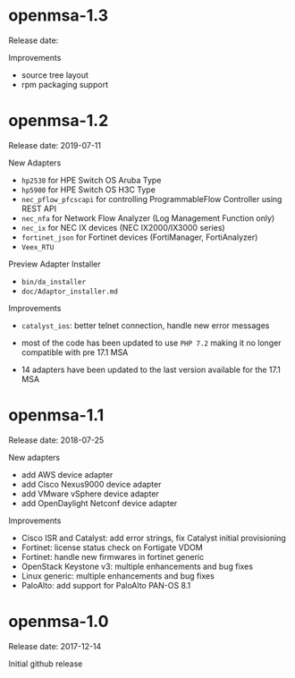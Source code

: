 openmsa-1.3
===========

Release date:


Improvements

- source tree layout
- rpm packaging support


openmsa-1.2
===========

Release date: 2019-07-11


New Adapters

- `hp2530` for HPE Switch OS Aruba Type
- `hp5900` for HPE Switch OS H3C Type
- `nec_pflow_pfcscapi` for controlling ProgrammableFlow Controller using REST API
- `nec_nfa` for Network Flow Analyzer (Log Management Function only)
- `nec_ix` for NEC IX devices (NEC IX2000/IX3000 series)
- `fortinet_json` for Fortinet devices (FortiManager, FortiAnalyzer)
- `Veex_RTU`


Preview Adapter Installer

- `bin/da_installer`
- `doc/Adaptor_installer.md`


Improvements

- `catalyst_ios`: better telnet connection, handle new error messages

- most of the code has been updated to use `PHP 7.2`
  making it no longer compatible with pre 17.1 MSA

- 14 adapters have been updated to the last version
  available for the 17.1 MSA


openmsa-1.1
===========

Release date: 2018-07-25


New adapters

- add AWS device adapter
- add Cisco Nexus9000 device adapter
- add VMware vSphere device adapter
- add OpenDaylight Netconf device adapter

Improvements

- Cisco ISR and Catalyst: add error strings, fix Catalyst initial provisioning
- Fortinet: license status check on Fortigate VDOM
- Fortinet: handle new firmwares in fortinet generic
- OpenStack Keystone v3: multiple enhancements and bug fixes
- Linux generic: multiple enhancements and bug fixes
- PaloAlto: add support for PaloAlto PAN-OS 8.1


openmsa-1.0
===========

Release date: 2017-12-14

Initial github release
